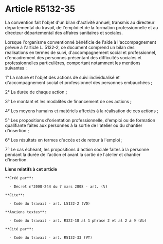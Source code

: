 # Article R5132-35

La convention fait l'objet d'un bilan d'activité annuel, transmis au directeur départemental du travail, de l'emploi et de la
formation professionnelle et au directeur départemental des affaires sanitaires et sociales. 

Lorsque l'organisme conventionné bénéficie de l'aide à l'accompagnement prévue à l'article L. 5132-2, ce document comprend un
bilan des réalisations en termes de suivi, d'accompagnement social et professionnel, d'encadrement des personnes présentant
des difficultés sociales et professionnelles particulières, comportant notamment les mentions suivantes : 

1° La nature et l'objet des actions de suivi individualisé et d'accompagnement social et professionnel des personnes
embauchées ; 

2° La durée de chaque action ; 

3° Le montant et les modalités de financement de ces actions ; 

4° Les moyens humains et matériels affectés à la réalisation de ces actions ; 

5° Les propositions d'orientation professionnelle, d'emploi ou de formation qualifiante faites aux personnes à la sortie de
l'atelier ou du chantier d'insertion ; 

6° Les résultats en termes d'accès et de retour à l'emploi ; 

7° Le cas échéant, les propositions d'action sociale faites à la personne pendant la durée de l'action et avant la sortie de
l'atelier et chantier d'insertion.

**Liens relatifs à cet article**

	**Créé par**:

	  - Décret n°2008-244 du 7 mars 2008 - art. (V)

	**Cite**:

	  - Code du travail - art. L5132-2 (VD)

	**Anciens textes**:

	  - Code du travail - art. R322-18 al 1 phrase 2 et al 2 à 9 (Ab)

	**Cité par**:

	  - Code du travail - art. R5132-33 (VT)
